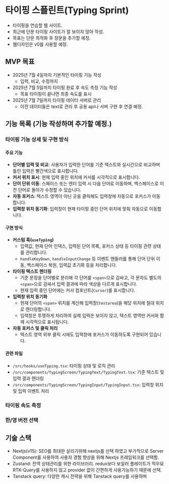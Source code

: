 # 타이핑 스플린트(Typing Sprint)
- 타이핑을 연습할 웹 사이트.
- 최근에 단문 타이핑 사이트가 잘 보이지 않아 작성.
- 목표는 단문 최적화 후 장문을 추가할 예정.
- 웹디자인은 v0를 사용할 예정.


## MVP 목표
- 2025년 7월 4일까지 기본적인 타이핑 기능 작성
  - 입력, 비교, 수정까지
- 2025년 7월 5일까지 타이핑 완료 후 속도 측정 기능 작성
  - 목표 타이핑이 끝나면 최종 속도를 표시
- 2025년 7월 7일까지 타이핑 데이터 서버로 관리
  - 이전 데이터들은 text로 관리 후 공용 api나 서버 구현 후 연결 예정.

## 기능 목록 (기능 작성하며 추가할 예정.)
### 타이핑 기능 상세 및 구현 방식

#### 주요 기능
- **단어별 입력 및 비교**: 사용자가 입력한 단어를 기준 텍스트와 실시간으로 비교하며 틀린 입력은 빨간색으로 표시합니다.
- **커서 위치 표시**: 현재 입력 중인 위치에 커서를 시각적으로 표시합니다.
- **단어 단위 이동**: 스페이스 또는 엔터 입력 시 다음 단어로 이동하며, 백스페이스로 이전 단어로 돌아가 수정할 수 있습니다.
- **자동 포커스**: 텍스트 영역이 아닌 곳을 클릭해도 입력창에 자동으로 포커스가 이동합니다.
- **입력창 위치 동기화**: 입력창이 현재 타이핑 중인 단어 위치에 맞춰 자동으로 이동합니다.

#### 구현 방식
- **커스텀 훅(`useTyping`)**
  - 입력값, 현재 단어 인덱스, 입력된 단어 목록, 포커스 상태 등 타이핑 관련 상태를 관리합니다.
  - `handleKeyDown`, `handleInputChange` 등 이벤트 핸들러를 통해 단어 단위 이동, 백스페이스 복원, 입력값 초기화 등을 처리합니다.
- **타이핑 텍스트 렌더링**
  - 기준 문장을 단어별로 분리해 각 단어를 `<span>`으로 감싸고, 각 문자도 별도의 `<span>`으로 감싸서 입력 결과에 따라 색상을 다르게 표시합니다.
  - 현재 입력 중인 단어에는 커서 컴포넌트(`Cursor`)를 표시합니다.
- **입력창 위치 동기화**
  - 현재 단어의 `<span>` 위치를 계산해 입력창(`textarea`)을 해당 위치에 절대 위치로 렌더링합니다.
  - 입력창은 투명하게 처리하여 실제 입력은 보이지 않고, 텍스트 영역만 커서와 함께 시각적으로 표시됩니다.
- **자동 포커스 및 클릭 처리**
  - 텍스트 영역 외부 클릭 시에도 입력창에 포커스가 이동하도록 구현되어 있습니다.

#### 관련 파일
- `/src/hooks/useTyping.tsx`: 타이핑 상태 및 로직 관리
- `/src/components/TypingScreen/TypingText/TypingText.tsx`: 기준 텍스트 및 입력 결과 렌더링
- `/src/components/TypingScreen/TypingInput/TypingInput.tsx`: 입력창 위치 및 입력 이벤트 처리

### 타이핑 속도 측정
### 한/영 버전 선택


## 기술 스택 
- Nextjs(v15): SEO를 최대한 살리기위해 nextjs를 선택 하였고 부가적으로 Server Component를 사용하여 사용자 경험 향상을 위해 Nextjs 프레임워크를 선택함.
- Zustand: 전역 상태관리를 위한 라이브러리. redux보다 보일러 플레이트가 적우묘 RTK-Query를 사용하지 않고 provider 없이 간편하게 사용가능하기 때문에 선택.
- Tanstack query: 다양한 캐시 전략을 위해 Tanstack query를 사용하며
